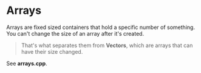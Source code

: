 # Arrays

Arrays are fixed sized containers that hold a specific number of something.
You can't change the size of an array after it's created.

> That's what separates them from **Vectors**, which are arrays that can have their size changed.

See **arrays.cpp**.
